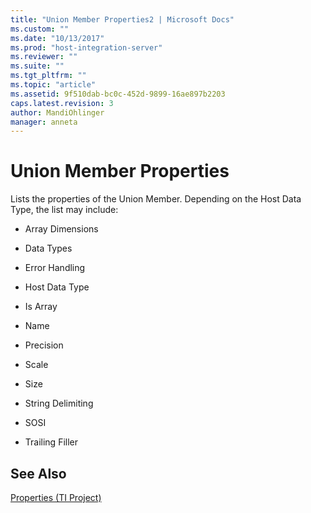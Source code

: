 ```yaml
---
title: "Union Member Properties2 | Microsoft Docs"
ms.custom: ""
ms.date: "10/13/2017"
ms.prod: "host-integration-server"
ms.reviewer: ""
ms.suite: ""
ms.tgt_pltfrm: ""
ms.topic: "article"
ms.assetid: 9f510dab-bc0c-452d-9899-16ae897b2203
caps.latest.revision: 3
author: MandiOhlinger
manager: anneta
---
```

# Union Member Properties
Lists the properties of the Union Member. Depending on the Host Data Type, the list may include:  
  
-   Array Dimensions  
  
-   Data Types  
  
-   Error Handling  
  
-   Host Data Type  
  
-   Is Array  
  
-   Name  
  
-   Precision  
  
-   Scale  
  
-   Size  
  
-   String Delimiting  
  
-   SOSI  
  
-   Trailing Filler  
  
## See Also  
 [Properties (TI Project)](../core/properties-ti-project.md)
